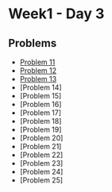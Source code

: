 # Week1 - Day 3

## Problems
- [Problem 11](https://github.com/Codingodfather01/PIPTP-Prep-2025/blob/350351538308ed2cfcf1cb56f8876beb8e0d23e0/Week1/Day3/problem11)
- [Problem 12](https://github.com/Codingodfather01/PIPTP-Prep-2025/blob/c679cdc6b7ec4cc7c179e2699cd965b49f9ea977/Week1/Day3/problem12)
- [Problem 13](https://github.com/Codingodfather01/PIPTP-Prep-2025/blob/08b5dc9c95175723bc5b6dd2a4d80440831c7648/Week1/Day3/problem13)
- [Problem 14]
- [Problem 15]
- [Problem 16]
- [Problem 17]
- [Problem 18]
- [Problem 19]
- [Problem 20]
- [Problem 21]
- [Problem 22]
- [Problem 23]
- [Problem 24]
- [Problem 25]
